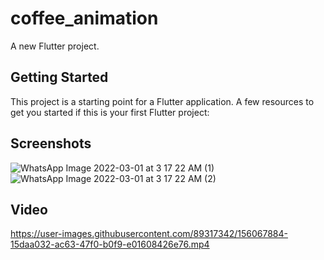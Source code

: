 # coffee_animation
A new Flutter project.

## Getting Started

This project is a starting point for a Flutter application.
A few resources to get you started if this is your first Flutter project:

## Screenshots

![WhatsApp Image 2022-03-01 at 3 17 22 AM (1)](https://user-images.githubusercontent.com/89317342/156067789-ecbe959e-35e1-43cb-ada8-2e76b3703d5e.jpeg)
![WhatsApp Image 2022-03-01 at 3 17 22 AM (2)](https://user-images.githubusercontent.com/89317342/156067799-06ac44bb-739f-427f-bba0-a32440dfeac3.jpeg)

## Video

https://user-images.githubusercontent.com/89317342/156067884-15daa032-ac63-47f0-b0f9-e01608426e76.mp4